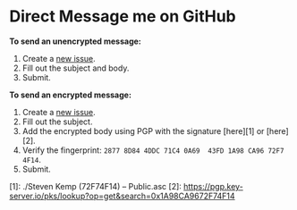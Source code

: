 Direct Message me on GitHub
===========================

**To send an unencrypted message:**

1. Create a [new issue](https://github.com/kemp/dm/issues/new).
1. Fill out the subject and body.
1. Submit.

**To send an encrypted message:**

1. Create a [new issue](https://github.com/kemp/dm/issues/new).
1. Fill out the subject.
1. Add the encrypted body using PGP with the signature [here][1] or [here][2].
1. Verify the fingerprint: `2877 8D84 4DDC 71C4 0A69  43FD 1A98 CA96 72F7 4F14`.
1. Submit.

[1]: ./Steven Kemp \(72F74F14\) – Public.asc
[2]: https://pgp.key-server.io/pks/lookup?op=get&search=0x1A98CA9672F74F14
